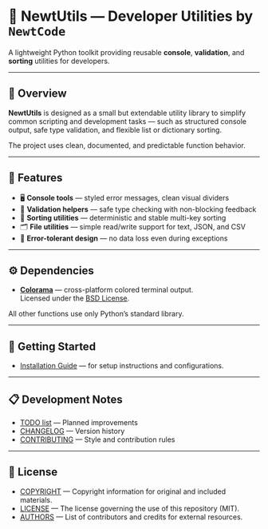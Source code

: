 # 🦎 NewtUtils — Developer Utilities by `NewtCode`

A lightweight Python toolkit providing reusable **console**, **validation**, and **sorting** utilities for developers.

---

## 📖 Overview

**NewtUtils** is designed as a small but extendable utility library to simplify common scripting and development tasks — such as structured console output, safe type validation, and flexible list or dictionary sorting.

The project uses clean, documented, and predictable function behavior.

---

## 🧩 Features

- 🖥️ **Console tools** — styled error messages, clean visual dividers
- 🧮 **Validation helpers** — safe type checking with non-blocking feedback
- 📑 **Sorting utilities** — deterministic and stable multi-key sorting
- 🗂️ **File utilities** — simple read/write support for text, JSON, and CSV
- 🧠 **Error-tolerant design** — no data loss even during exceptions

---

## ⚙️ Dependencies

- [**Colorama**](https://pypi.org/project/colorama/) — cross-platform colored terminal output.  
  Licensed under the [BSD License](https://github.com/tartley/colorama/blob/master/LICENSE.txt).

All other functions use only Python’s standard library.

---

## 🚀 Getting Started

- [Installation Guide](INSTALL.md) — for setup instructions and configurations.

---

## 📋 Development Notes

- [TODO list](TODO) — Planned improvements
- [CHANGELOG](CHANGELOG.md) — Version history
- [CONTRIBUTING](CONTRIBUTING.md) — Style and contribution rules

---

## 🪪 License

- [COPYRIGHT](COPYRIGHT) — Copyright information for original and included materials.
- [LICENSE](LICENSE) — The license governing the use of this repository (MIT).
- [AUTHORS](AUTHORS) — List of contributors and credits for external resources.
